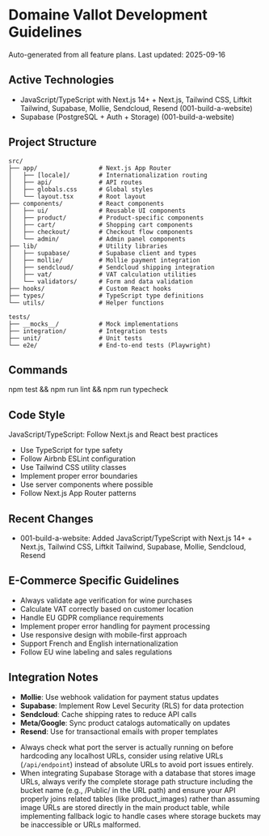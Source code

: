 # Domaine Vallot Development Guidelines

Auto-generated from all feature plans. Last updated: 2025-09-16

## Active Technologies
- JavaScript/TypeScript with Next.js 14+ + Next.js, Tailwind CSS, Liftkit Tailwind, Supabase, Mollie, Sendcloud, Resend (001-build-a-website)
- Supabase (PostgreSQL + Auth + Storage) (001-build-a-website)

## Project Structure
```
src/
├── app/                 # Next.js App Router
│   ├── [locale]/        # Internationalization routing
│   ├── api/             # API routes
│   ├── globals.css      # Global styles
│   └── layout.tsx       # Root layout
├── components/          # React components
│   ├── ui/              # Reusable UI components
│   ├── product/         # Product-specific components
│   ├── cart/            # Shopping cart components
│   ├── checkout/        # Checkout flow components
│   └── admin/           # Admin panel components
├── lib/                 # Utility libraries
│   ├── supabase/        # Supabase client and types
│   ├── mollie/          # Mollie payment integration
│   ├── sendcloud/       # Sendcloud shipping integration
│   ├── vat/             # VAT calculation utilities
│   └── validators/      # Form and data validation
├── hooks/               # Custom React hooks
├── types/               # TypeScript type definitions
└── utils/               # Helper functions

tests/
├── __mocks__/           # Mock implementations
├── integration/         # Integration tests
├── unit/                # Unit tests
└── e2e/                 # End-to-end tests (Playwright)
```

## Commands
npm test && npm run lint && npm run typecheck

## Code Style
JavaScript/TypeScript: Follow Next.js and React best practices
- Use TypeScript for type safety
- Follow Airbnb ESLint configuration
- Use Tailwind CSS utility classes
- Implement proper error boundaries
- Use server components where possible
- Follow Next.js App Router patterns

## Recent Changes
- 001-build-a-website: Added JavaScript/TypeScript with Next.js 14+ + Next.js, Tailwind CSS, Liftkit Tailwind, Supabase, Mollie, Sendcloud, Resend

## E-Commerce Specific Guidelines
- Always validate age verification for wine purchases
- Calculate VAT correctly based on customer location
- Handle EU GDPR compliance requirements
- Implement proper error handling for payment processing
- Use responsive design with mobile-first approach
- Support French and English internationalization
- Follow EU wine labeling and sales regulations

## Integration Notes
- **Mollie**: Use webhook validation for payment status updates
- **Supabase**: Implement Row Level Security (RLS) for data protection
- **Sendcloud**: Cache shipping rates to reduce API calls
- **Meta/Google**: Sync product catalogs automatically on updates
- **Resend**: Use for transactional emails with proper templates

<!-- MANUAL ADDITIONS START -->
<!-- MANUAL ADDITIONS END -->
- Always check what port the server is actually running on before hardcoding any localhost URLs, consider using relative URLs (`/api/endpoint`) instead of absolute URLs to avoid port issues entirely.
- When integrating Supabase Storage with a database that stores image URLs, always verify the complete storage path structure including the bucket name (e.g., /Public/ in the URL path) and ensure your API 
  properly joins related tables (like product_images) rather than assuming image URLs are stored directly in the main product table, while implementing fallback logic to handle cases where storage buckets may be
  inaccessible or URLs malformed.
